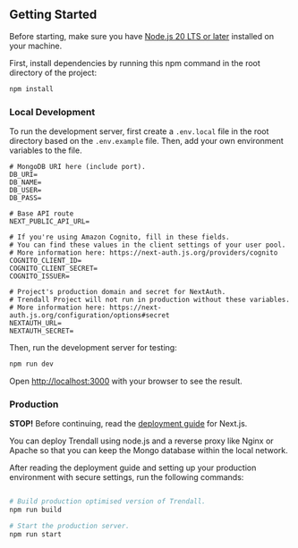## Getting Started
Before starting, make sure you have [Node.js 20 LTS or later](https://nodejs.org/en/) installed on your machine.

First, install dependencies by running this npm command in the root directory of the project:

```bash
npm install
```

### Local Development

To run the development server, first create a `.env.local` file in the root directory based on the `.env.example` file. 
Then, add your own environment variables to the file.

```dotenv
# MongoDB URI here (include port).
DB_URI=
DB_NAME=
DB_USER=
DB_PASS=

# Base API route
NEXT_PUBLIC_API_URL=

# If you're using Amazon Cognito, fill in these fields.
# You can find these values in the client settings of your user pool.
# More information here: https://next-auth.js.org/providers/cognito
COGNITO_CLIENT_ID=
COGNITO_CLIENT_SECRET=
COGNITO_ISSUER=

# Project's production domain and secret for NextAuth.
# Trendall Project will not run in production without these variables.
# More information here: https://next-auth.js.org/configuration/options#secret
NEXTAUTH_URL=
NEXTAUTH_SECRET=
```

Then, run the development server for testing:

```bash
npm run dev
```

Open [http://localhost:3000](http://localhost:3000) with your browser to see the result.

### Production

**STOP!** Before continuing, read the [deployment guide](https://nextjs.org/docs/deployment) for Next.js. 

You can deploy Trendall using node.js and a reverse proxy like Nginx or Apache so that you can keep the Mongo database 
within the local network.

After reading the deployment guide and setting up your production environment with secure settings, run the following 
commands:

```bash

# Build production optimised version of Trendall.
npm run build

# Start the production server.
npm run start

```

